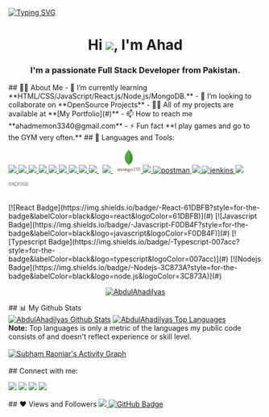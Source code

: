 <a href="https://git.io/typing-svg"><img src="https://readme-typing-svg.herokuapp.com?font=Fira+Code&size=25&pause=1000&color=157FA9&center=true&vCenter=true&width=800&height=60&lines=%F0%9F%91%8B+Hi%2C+I%E2%80%99m+Muneeb+;%F0%9F%92%BB+A+Passionate+Full-Stack+Developer+;From+Karachi%2C+Pakistan+" alt="Typing SVG" /></a>
<h1 align="center">Hi <img src="https://raw.githubusercontent.com/MartinHeinz/MartinHeinz/master/wave.gif" width="30px">, I'm Ahad</h1> <h3 align="center">I'm a passionate Full Stack Developer from Pakistan.</h3> ## 🙋‍♂️ About Me
- 🌱 I’m currently learning **HTML/CSS/JavaScript/React.js/Node,js/MongoDB.** 
- 👯 I’m looking to collaborate on **OpenSource Projects**
- 👨‍💻 All of my projects are available at **[My Portfolio](#)** 
- 📫 How to reach me **ahadmemon3340@gmail.com** 
- ⚡ Fun fact **I play games and go to the GYM very often.** ## 🚀 Languages and Tools: <p align="left"> <a href="https://www.java.com" target="_blank"> <img src="https://img.icons8.com/color/48/000000/java-coffee-cup-logo.png"/> </a> <a href="https://reactjs.org/" target="_blank"> <img src="https://img.icons8.com/color/48/000000/react-native.png"/> </a> <a href="https://spring.io/projects/spring-boot" target="_blank"> <img src="https://img.icons8.com/color/48/000000/spring-logo.png"/> </a> <a href="https://developer.mozilla.org/en-US/docs/Web/JavaScript" target="_blank"> <img src="https://img.icons8.com/color/48/000000/javascript.png"/> </a> <a href="https://www.w3.org/html/" target="_blank"> <img src="https://img.icons8.com/color/48/000000/html-5.png"/> </a> <a href="https://www.w3schools.com/css/" target="_blank"> <img src="https://img.icons8.com/color/48/000000/css3.png"/> </a> <a href="https://getbootstrap.com" target="_blank"> <img src="https://img.icons8.com/color/48/000000/bootstrap.png"/> </a> <a href="https://www.python.org" target="_blank"> <img src="https://img.icons8.com/color/48/000000/python.png"/> </a> <a style="padding-right:8px;" href="https://nodejs.org" target="_blank"> <img src="https://img.icons8.com/color/48/000000/nodejs.png"/> </a> <a style="padding-right:8px;" href="https://www.mysql.com/" target="_blank"> <img src="https://img.icons8.com/fluent/50/000000/mysql-logo.png"/> </a> <a href="https://www.mongodb.com/" target="_blank"> <img src="https://raw.githubusercontent.com/devicons/devicon/master/icons/mongodb/mongodb-original-wordmark.svg" alt="mongodb" width="48" height="48"/> </a> <a href="https://firebase.google.com/" target="_blank"> <img src="https://img.icons8.com/color/48/000000/firebase.png"/> </a> <a href="https://postman.com" target="_blank"> <img src="https://www.vectorlogo.zone/logos/getpostman/getpostman-icon.svg" alt="postman" width="45" height="45"/> </a> <a href="https://git-scm.com/" target="_blank"> <img src="https://img.icons8.com/color/48/000000/git.png"/> </a> <a href="https://www.jenkins.io" target="_blank"> <img src="https://www.vectorlogo.zone/logos/jenkins/jenkins-icon.svg" alt="jenkins" width="48" height="48"/> </a> <a href="https://redux.js.org" target="_blank"> <img src="https://img.icons8.com/color/48/000000/redux.png"/> </a> <a href="https://expressjs.com" target="_blank"> <img src="https://raw.githubusercontent.com/devicons/devicon/master/icons/express/express-original-wordmark.svg" alt="express" width="40" height="40"/> </a> </p> [![React Badge](https://img.shields.io/badge/-React-61DBFB?style=for-the-badge&labelColor=black&logo=react&logoColor=61DBFB)](#)  [![Javascript Badge](https://img.shields.io/badge/-Javascript-F0DB4F?style=for-the-badge&labelColor=black&logo=javascript&logoColor=F0DB4F)](#) [![Typescript Badge](https://img.shields.io/badge/-Typescript-007acc?style=for-the-badge&labelColor=black&logo=typescript&logoColor=007acc)](#) [![Nodejs Badge](https://img.shields.io/badge/-Nodejs-3C873A?style=for-the-badge&labelColor=black&logo=node.js&logoColor=3C873A)](#) <br/> <p align="center"> <a href="https://github.com/AbdulAhadilyas/github-readme-streak-stats"> <img title="🔥 Get streak stats for your profile at git.io/streak-stats" alt="AbdulAhadilyas" src="https://github-readme-streak-stats.herokuapp.com/?user=AbdulAhadilyas&theme=black-ice&hide_border=true&stroke=0000&background=060A0CD0"/> </a> </p> ## 📊 My Github Stats <br/> <a href="https://github.com/AbdulAhadilyas/github-readme-stats"><img alt="AbdulAhadilyas Github Stats" src="https://github-readme-stats.vercel.app/api?username=AbdulAhadilyas&show_icons=true&count_private=true&theme=react&hide_border=true&bg_color=0D1117" /></a> <a href="https://github.com/AbdulAhadilyas/github-readme-stats"><img alt="AbdulAhadilyas Top Languages" src="https://github-readme-stats.vercel.app/api/top-langs/?username=AbdulAhadilyas&langs_count=8&count_private=true&layout=compact&theme=react&hide_border=true&bg_color=0D1117" /></a> <br/> <b>Note:</b> Top languages is only a metric of the languages my public code consists of and doesn't reflect experience or skill level. <br/> <br/> <a href="https://github.com/AbdulAhadilyas/github-readme-activity-graph"><img alt="Subham Raoniar's Activity Graph" src="https://activity-graph.herokuapp.com/graph?username=AbdulAhadilyas&bg_color=0D1117&color=5BCDEC&line=5BCDEC&point=FFFFFF&hide_border=true" /></a> <br/> <br/> ## Connect with me: <p align="left"> <a href = "#"><img src="https://img.icons8.com/fluent/48/000000/linkedin.png"/></a> <a href = "#"><img src="https://img.icons8.com/fluent/48/000000/twitter.png"/></a> <a href = "#"><img src="https://img.icons8.com/fluent/48/000000/instagram-new.png"/></a> <a href = "#"><img src="https://img.icons8.com/color/48/000000/youtube-play.png"/></a> </p> ## ❤ Views and Followers <a href="https://github.com/Meghna-DAS/github-profile-views-counter"> <img src="https://komarev.com/ghpvc/?username=AbdulAhadilyas"> </a> <a href="https://github.com/AbdulAhadilyas?tab=followers"><img src="https://img.shields.io/github/followers/AbdulAhadilyas?label=Followers&style=social" alt="GitHub Badge"></a>
